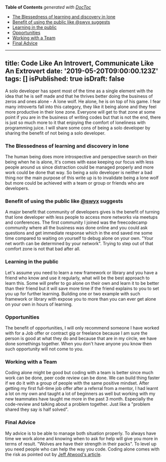 <!-- START doctoc generated TOC please keep comment here to allow auto update -->
<!-- DON'T EDIT THIS SECTION, INSTEAD RE-RUN doctoc TO UPDATE -->
**Table of Contents**  *generated with [DocToc](https://github.com/thlorenz/doctoc)*

- [The Blessedness of learning and discovery in lone](#the-blessedness-of-learning-and-discovery-in-lone)
- [Benefit of using the public like @swyx suggests](#benefit-of-using-the-public-like-swyx-suggests)
- [Learning in the public](#learning-in-the-public)
- [Opportunities](#opportunities)
- [Working with a Team](#working-with-a-team)
- [Final Advice](#final-advice)

<!-- END doctoc generated TOC please keep comment here to allow auto update -->

---
title: Code Like An Introvert, Communicate Like An Extrovert
date: '2019-05-20T09:00:00.123Z'
tags: []
isPublished: true
isDraft: false
---

A solo developer has spent most of the time as a single element with the idea that he is self made and that he thrives better doing the business of zeros and ones alone - A lone wolf. He alone, he is on top of his game. I fear many introverts fall into this category, they like it being alone and they feel more productive in their lone zone. Everyone will get to that zone at some point if you are in the business of writing codes but that is not the end, there is just so much more to it that enjoying the comfort of loneliness with programming juice. I will share some cons of being a solo developer by sharing the benefit of not being a solo developer.

### The Blessedness of learning and discovery in lone

The human being does more introspective and perspective search on their being when he is alone, It's comes with ease keeping our focus with less people around us since distraction could be managed properly and more work could be done that way. So being a solo developer is neither a bad thing nor the main purpose of this write up is to invalidate being a lone wolf but more could be achieved with a team or group or friends who are developers.

### Benefit of using the public like [@swyx](https://twitter.com/swyx) suggests

A major benefit that community of developers gives is the benefit of turning that lone developer with less people to access more networks via meetups and conferences. The first community I joined was the freecodecamp community where all the business was done online and you could ask questions and get immediate response which in the end saved me some time compared to waiting on yourself to debug alone on your own. "Your net worth can be determined by your network". Trying to step out of that comfort zone is not that bad after all.

### Learning in the public

Let's assume you need to learn a new framework or library and you have a friend who know and use it regularly, what will be the best approach to learn this. Some will prefer to go alone on their own and learn it to be better than their friend but it will save more time if the friend explains to you to set you up for further learning. Building one or two example with such framework or library with expose you to more than you can ever get alone on your own in hours of learning.

### Opportunities

The benefit of opportunities, I will only recommend someone I have worked with for a Job offer or contract gig or freelance because I am sure the person is good at what they do and because that are in my circle, we have done somethings together. When you don't have anyone you know then such opportunity will not come to you.

### Working with a Team

Coding alone might be good but coding with a team is better since much work can be done, peer code review can be done. We can build thing faster if we do it with a group of people with the same positive mindset. After getting my first full-time job offer after a referral from a mentor, I had learnt a lot on my own and taught a lot of beginners as well but working with my new teammates have taught me more in the past 3 month. Especially the code-review and talking about a problem together. Just like a "problem shared they say is half solved".

### Final Advice

My advice is to be able to manage both situation properly. To always have time we work alone and knowing when to ask for help will give you more in terms of result. "Wolves are have their strength in their packs". To level up you need people who can help the way you code. Coding alone comes with the risk as pointed out by [Jeff Atwood's article](https://blog.codinghorror.com/in-programming-one-is-the-loneliest-number/).
